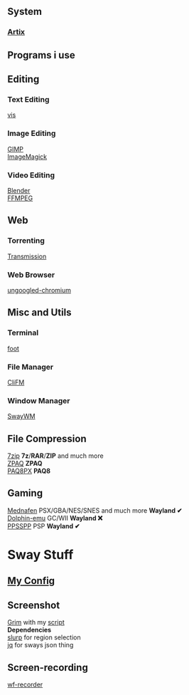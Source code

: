## System
### [Artix](https://artixlinux.org/)

## Programs i use


## Editing
### Text Editing
[vis](https://github.com/martanne/vis)  
### Image Editing  
[GIMP](www.gimp.org)  
[ImageMagick](https://imagemagick.org/)  
### Video Editing  
[Blender](www.blender.org)  
[FFMPEG](https://ffmpeg.org/)  

## Web
### Torrenting
[Transmission](https://transmissionbt.com/)  
### Web Browser
[ungoogled-chromium](https://github.com/Eloston/ungoogled-chromium)  

## Misc and Utils
### Terminal  
[foot](https://codeberg.org/dnkl/foot)  
### File Manager  
[CliFM](https://github.com/leo-arch/clifm)  
### Window Manager  
[SwayWM](https://swaywm.org/)  
## File Compression  
[7zip](https://www.7-zip.org/) **7z**/**RAR**/**ZIP** and much more  
[ZPAQ](http://mattmahoney.net/dc/zpaq.html) **ZPAQ**  
[PAQ8PX](https://github.com/hxim/paq8px) **PAQ8**

## Gaming
[Mednafen](https://mednafen.github.io/) PSX/GBA/NES/SNES and much more **Wayland ✔**  
[Dolphin-emu](https://dolphin-emu.org) GC/WII **Wayland ❌**  
[PPSSPP](https://www.ppsspp.org/) PSP **Wayland ✔**

# Sway Stuff

## [My Config](https://github.com/DNDEBUG/my-dotfiles/blob/main/sway/config)

## Screenshot
[Grim](https://sr.ht/~emersion/grim/) with my [script](https://github.com/DNDEBUG/my-dotfiles/blob/main/screencap)  
  **Dependencies**  
  [slurp](https://github.com/emersion/slurp) for region selection  
  [jq](https://stedolan.github.io/jq/) for sways json thing  

## Screen-recording
[wf-recorder](https://github.com/ammen99/wf-recorder)


